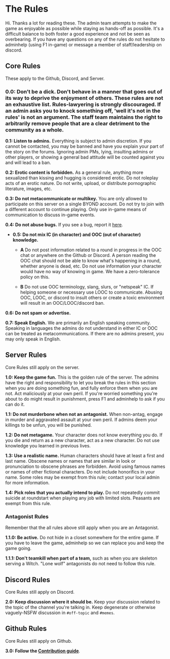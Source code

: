 # The Rules
Hi. Thanks a lot for reading these.  The admin team attempts to make the game as enjoyable as possible while staying as hands-off as possible.  It's a difficult balance to both foster a good experience and not be seen as overbearing.  If you have any questions on any of the rules do not hesitate to adminhelp (using F1 in-game) or message a member of staff/leadership on discord.

## Core Rules
These apply to the Github, Discord, and Server.

### 0.0: Don’t be a dick. Don't behave in a manner that goes out of its way to deprive the enjoyment of others. These rules are not an exhaustive list. Rules-lawyering is strongly discouraged. If an admin asks you to knock something off, 'well it's not in the rules' is not an argument. The staff team maintains the right to arbitrarily remove people that are a clear detriment to the community as a whole.

**0.1: Listen to admins.** Everything is subject to admin discretion. If you cannot be contacted, you may be banned and have you explain your part of the story on the forums. Ignoring admin PMs, lying, insulting admins or other players, or showing a general bad attitude will be counted against you and will lead to a ban.

**0.2: Erotic content is forbidden.** As a general rule, anything more sexualized than kissing and hugging is considered erotic. Do not roleplay acts of an erotic nature. Do not write, upload, or distribute pornographic literature, images, etc.

**0.3: Do not metacommunicate or multikey.** You are only allowed to participate on this server on a single BYOND account. Do not try to join with a different account to continue playing. Only use in-game means of communication to discuss in-game events.

**0.4: Do not abuse bugs.** If you see a bug, report it [here](https://github.com/morrowwolf/Barony13/issues).

* **0.5: Do not mix IC (in character) and OOC (out of character) knowledge.** 
	
	* **A** Do not post information related to a round in progress in the OOC chat or anywhere on the Github or Discord. A person reading the OOC chat should not be able to know what's happening in a round, whether anyone is dead, etc. Do not use information your character would have no way of knowing in game. We have a zero-tolerance policy on this. 
	
	* **B** Do not use OOC terminology, slang, slurs, or "netspeak" IC.  If helping someone or necessary use LOOC to communicate.  Abusing OOC, LOOC, or discord to insult others or create a toxic environment will result in an OOC/LOOC/discord ban.

**0.6: Do not spam or advertise.**

**0.7: Speak English.** We are primarily an English speaking community. Speaking in languages the admins do not understand in either IC or OOC can be treated as metacommunications. If there are no admins present, you may only speak in English.


## Server Rules
Core Rules still apply on the server.

**1.0: Keep the game fun.** This is the golden rule of the server. The admins have the right and responsibility to let you break the rules in this section when you are doing something fun, and fully enforce them when you are not. Act maliciously at your own peril. If you're worried something you're about to do might result in punishment, press F1 and adminhelp to ask if you can do it.

**1.1: Do not murderbone when not an antagonist.** When non-antag, engage in murder and aggravated assault at your own peril. If admins deem your killings to be unfun, you will be punished.

**1.2: Do not metagame.** Your character does not know everything you do. If you die and return as a new character, act as a new character. Do not use knowledge you learned in previous lives.

**1.3: Use a realistic name.** Human characters should have at least a first and last name. Obscene names or names that are similar in look or pronunciation to obscene phrases are forbidden. Avoid using famous names or names of other fictional characters. Do not include honorifics in your name. Some roles may be exempt from this rule; contact your local admin for more information.

**1.4: Pick roles that you actually intend to play.**  Do not repeatedly commit suicide at roundstart when playing any job with limited slots. Peasants are exempt from this rule.

### Antagonist Rules
Remember that the all rules above still apply when you are an Antagonist.

**1.1.0: Be active.** Do not hide in a closet somewhere for the entire game. If you have to leave the game, adminhelp so we can replace you and keep the game going.

**1.1.1: Don't teamkill when part of a team,** such as when you are skeleton serving a Witch. "Lone wolf" antagonists do not need to follow this rule.


## Discord Rules
Core Rules still apply on Discord.

**2.0: Keep discussion where it should be.** Keep your discussion related to the topic of the channel you're talking in. Keep degenerate or otherwise vaguely-NSFW discussion in `#off-topic` and `#memes`.


## Github Rules
Core Rules still apply on Github.

**3.0: Follow the [Contribution guide](https://github.com/morrowwolf/Barony13/blob/master/.github/CONTRIBUTING.md)**.
